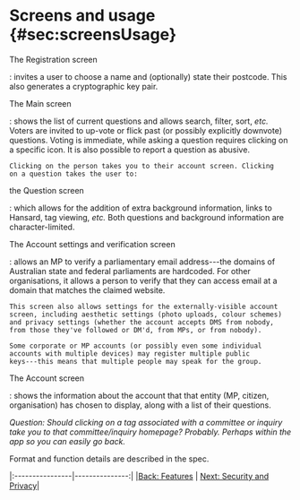 # Screens and usage {#sec:screensUsage}

The Registration screen

:   invites a user to choose a name and (optionally) state their
    postcode. This also generates a cryptographic key pair.

The Main screen

:   shows the list of current questions and allows search, filter, sort,
    *etc.* Voters are invited to up-vote or flick past (or possibly
    explicitly downvote) questions. Voting is immediate, while asking a
    question requires clicking on a specific icon. It is also possible
    to report a question as abusive.

    Clicking on the person takes you to their account screen. Clicking
    on a question takes the user to:

the Question screen

:   which allows for the addition of extra background information, links
    to Hansard, tag viewing, *etc.* Both questions and background
    information are character-limited.

The Account settings and verification screen

:   allows an MP to verify a parliamentary email address---the domains
    of Australian state and federal parliaments are hardcoded. For other
    organisations, it allows a person to verify that they can access
    email at a domain that matches the claimed website.

    This screen also allows settings for the externally-visible account
    screen, including aesthetic settings (photo uploads, colour schemes)
    and privacy settings (whether the account accepts DMS from nobody,
    from those they've followed or DM'd, from MPs, or from nobody).

    Some corporate or MP accounts (or possibly even some individual
    accounts with multiple devices) may register multiple public
    keys---this means that multiple people may speak for the group.

The Account screen

:   shows the information about the account that that entity (MP,
    citizen, organisation) has chosen to display, along with a list of
    their questions.

*Question: Should clicking on a tag associated with a committee or
inquiry take you to that committee/inquiry homepage? Probably. Perhaps
within the app so you can easily go back.*

Format and function details are described in the spec.

|:----------------|---------------:|
|[Back: Features](https://righttoaskorg.github.io/righttoask-docs/Features) | [Next: Security and Privacy](https://righttoaskorg.github.io/righttoask-docs/SecurityAndPrivacy)|